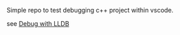 Simple repo to test debugging c++ project within vscode.

see [Debug with LLDB](https://yduf.github.io/debug-vscode-lldb/)